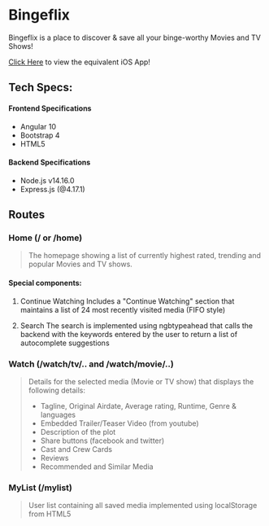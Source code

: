# Bingeflix

Bingeflix is a place to discover & save all your binge-worthy Movies and TV Shows!

[Click Here](https://github.com/PratikSinghavi/bingeflix_ios) to view the equivalent iOS App!

## Tech Specs:
#### Frontend Specifications
* Angular 10
* Bootstrap 4
* HTML5

#### Backend Specifications
* Node.js v14.16.0
* Express.js (@4.17.1)


## Routes 

### Home (/ or /home)

> The homepage showing a list of currently highest rated, trending and popular Movies and TV shows.

#### Special components:
1) Continue Watching
Includes a "Continue Watching" section that maintains a list of 24 most recently visited media (FIFO style)

2) Search 
The search is implemented using ngbtypeahead that calls the backend with the keywords entered by the user to return a list of autocomplete suggestions


### Watch (/watch/tv/.. and /watch/movie/..)

> Details for the selected media (Movie or TV show) that displays the following details:
> * Tagline, Original Airdate, Average rating, Runtime, Genre & languages
> * Embedded Trailer/Teaser Video (from youtube) 
> * Description of the plot
> * Share buttons (facebook and twitter)
> * Cast and Crew Cards
> * Reviews
> * Recommended and Similar Media

### MyList (/mylist)

> User list containing all saved media implemented using localStorage from HTML5





